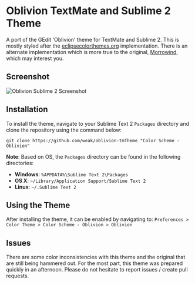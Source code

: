 # Oblivion TextMate and Sublime 2 Theme

A port of the GEdit 'Oblivion' theme for TextMate and Sublime 2.  This is mostly styled after the [eclipsecolorthemes.org](http://www.eclipsecolorthemes.org/?view=theme&id=1) implementation.  There is an alternate implementation which is more true to the original, [Morrowind](https://github.com/NateStedman/morrowind), which may interest you.

## Screenshot

![Oblivion Sublime 2 Screenshot](https://github.com/downloads/weak/oblivion-tmTheme/oblivion_preview.png)

## Installation

To install the theme, navigate to your Sublime Text 2 `Packages` directory and clone the repository using the command below:

    git clone https://github.com/weak/oblivion-tmTheme "Color Scheme - Oblivion"
    
**Note**: Based on OS, the `Packages` directory can be found in the following directories:
- **Windows**: `%APPDATA%\Sublime Text 2\Packages`
- **OS X**: `~/Library/Application Support/Sublime Text 2`
- **Linux**: `~/.Sublime Text 2`

## Using the Theme

After installing the theme, it can be enabled by navigating to: `Preferences > Color Theme > Color Scheme - Oblivion > Oblivion`

## Issues

There are some color inconsistencies with this theme and the original that are still being hammered out.  For the most part, this theme was prepared quickly in an afternoon.  Please do not hesitate to report issues / create pull requests.
